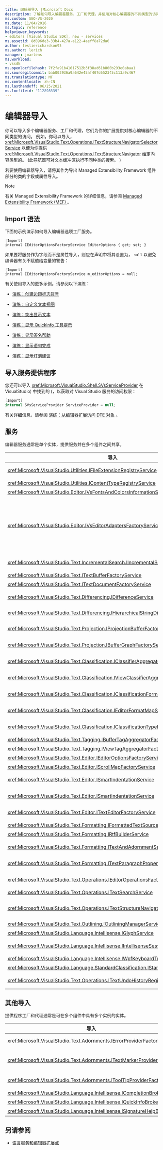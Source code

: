 ```yaml
---
title: 编辑器导入 |Microsoft Docs
description: 了解如何导入编辑器服务、工厂和代理，并使用对核心编辑器的不同类型的访问权限来提供扩展。
ms.custom: SEO-VS-2020
ms.date: 11/04/2016
ms.topic: reference
helpviewer_keywords:
- editors [Visual Studio SDK], new - services
ms.assetid: 8d096de3-33b4-427a-a122-4aeff8a72da0
author: leslierichardson95
ms.author: lerich
manager: jmartens
ms.workload:
- vssdk
ms.openlocfilehash: 7f2fa91b41017512b3f38ad61b800b293e0abaa1
ms.sourcegitcommit: bab002936a9a642e45af407d652345c113a9c467
ms.translationtype: MT
ms.contentlocale: zh-CN
ms.lasthandoff: 06/25/2021
ms.locfileid: "112898339"
---
```

# <a name="editor-imports"></a>编辑器导入
你可以导入多个编辑器服务、工厂和代理，它们为你的扩展提供对核心编辑器的不同类型的访问。 例如，你可以导入， <xref:Microsoft.VisualStudio.Text.Operations.ITextStructureNavigatorSelectorService> 以便为你提供 <xref:Microsoft.VisualStudio.Text.Operations.ITextStructureNavigator> 给定内容类型的。  (此导航器可对文本缓冲区执行不同种类的搜索。 ) 

 若要使用编辑器导入，请将其作为导出 Managed Extensibility Framework 组件部分的类的字段或属性导入。

> [!NOTE]
> 有关 Managed Extensibility Framework 的详细信息，请参阅 [Managed Extensibility Framework (MEF) ](/dotnet/framework/mef/index)。

## <a name="import-syntax"></a>Import 语法
 下面的示例演示如何导入编辑器选项工厂服务。

```
[Import]
internal IEditorOptionsFactoryService EditorOptions { get; set; }
```

 如果要将服务作为字段而不是属性导入，则应在声明中将其设置为， `null` 以避免编译器有关不赋值给变量的警告：

```
[Import]
internal IEditorOptionsFactoryService m_editorOptions = null;
```

 有关使用导入的更多示例，请参阅以下演练：

- [演练：创建边距标志符号](../extensibility/walkthrough-creating-a-margin-glyph.md)

- [演练：自定义文本视图](../extensibility/walkthrough-customizing-the-text-view.md)

- [演练：突出显示文本](../extensibility/walkthrough-highlighting-text.md)

- [演练：显示 QuickInfo 工具提示](../extensibility/walkthrough-displaying-quickinfo-tooltips.md)

- [演练：显示签名帮助](../extensibility/walkthrough-displaying-signature-help.md)

- [演练：显示语句完成](../extensibility/walkthrough-displaying-statement-completion.md)

- [演练：显示灯泡建议](../extensibility/walkthrough-displaying-light-bulb-suggestions.md)

## <a name="import-the-service-provider"></a>导入服务提供程序
 您还可以导入 <xref:Microsoft.VisualStudio.Shell.SVsServiceProvider> 在 VisualStudio) 中找到的 (，以获取对 Visual Studio 服务的访问权限：

```csharp
[Import]
internal SVsServiceProvider ServiceProvider = null;
```

 有关详细信息，请参阅 [演练：从编辑器扩展访问 DTE 对象](../extensibility/walkthrough-accessing-the-dte-object-from-an-editor-extension.md) 。

## <a name="services"></a>服务
 编辑器服务通常是单个实体，提供服务并在多个组件之间共享。

|导入|提供|
|------------|--------------|
|<xref:Microsoft.VisualStudio.Utilities.IFileExtensionRegistryService>|文件扩展名和对象之间的关系 <xref:Microsoft.VisualStudio.Utilities.IContentType> 。|
|<xref:Microsoft.VisualStudio.Utilities.IContentTypeRegistryService>|<xref:Microsoft.VisualStudio.Utilities.IContentType> 对象的集合。|
|<xref:Microsoft.VisualStudio.Editor.IVsFontsAndColorsInformationService>|<xref:Microsoft.VisualStudio.Editor.IVsFontsAndColorsInformation> 对象.|
|<xref:Microsoft.VisualStudio.Editor.IVsEditorAdaptersFactoryService>|许多编辑器适配器对象：<br /><br /> <xref:Microsoft.VisualStudio.TextManager.Interop.IVsCodeWindow><br /><br /> <xref:Microsoft.VisualStudio.TextManager.Interop.IVsTextBuffer><br /><br /> <xref:Microsoft.VisualStudio.TextManager.Interop.IVsTextBufferCoordinator><br /><br /> <xref:Microsoft.VisualStudio.TextManager.Interop.IVsTextView>|
|<xref:Microsoft.VisualStudio.Text.IncrementalSearch.IIncrementalSearchFactoryService>|<xref:Microsoft.VisualStudio.Text.IncrementalSearch.IIncrementalSearch>给定文本视图的对象。|
|<xref:Microsoft.VisualStudio.Text.ITextBufferFactoryService>|<xref:Microsoft.VisualStudio.Text.ITextBuffer>。|
|<xref:Microsoft.VisualStudio.Text.ITextDocumentFactoryService>|<xref:Microsoft.VisualStudio.Text.ITextDocument>。|
|<xref:Microsoft.VisualStudio.Text.Differencing.IDifferenceService>|<xref:Microsoft.VisualStudio.Text.Differencing.IDifferenceCollection%601>差异的。|
|<xref:Microsoft.VisualStudio.Text.Differencing.IHierarchicalStringDifferenceService>|<xref:Microsoft.VisualStudio.Text.Differencing.IHierarchicalDifferenceCollection>差异的。|
|<xref:Microsoft.VisualStudio.Text.Projection.IProjectionBufferFactoryService>|<xref:Microsoft.VisualStudio.Text.Projection.IProjectionBuffer>或 <xref:Microsoft.VisualStudio.Text.Projection.IElisionBuffer> 。|
|<xref:Microsoft.VisualStudio.Text.Projection.IBufferGraphFactoryService>|<xref:Microsoft.VisualStudio.Text.Projection.IBufferGraph>一组 <xref:Microsoft.VisualStudio.Text.ITextBuffer> 对象的。|
|<xref:Microsoft.VisualStudio.Text.Classification.IClassifierAggregatorService>|的 <xref:Microsoft.VisualStudio.Text.Classification.IClassifier> <xref:Microsoft.VisualStudio.Text.ITextBuffer> 。|
|<xref:Microsoft.VisualStudio.Text.Classification.IViewClassifierAggregatorService>|的 <xref:Microsoft.VisualStudio.Text.Classification.IClassifier> <xref:Microsoft.VisualStudio.Text.Editor.ITextView> 。|
|<xref:Microsoft.VisualStudio.Text.Classification.IClassificationFormatMapService>|的 <xref:Microsoft.VisualStudio.Text.Classification.IClassificationFormatMap> <xref:Microsoft.VisualStudio.Text.Editor.ITextView> 。|
|<xref:Microsoft.VisualStudio.Text.Classification.IEditorFormatMapService>|的 <xref:Microsoft.VisualStudio.Text.Classification.IEditorFormatMap> <xref:Microsoft.VisualStudio.Text.Editor.ITextView> 。|
|<xref:Microsoft.VisualStudio.Text.Classification.IClassificationTypeRegistryService>|维护对象的集合 <xref:Microsoft.VisualStudio.Text.Classification.IClassificationType> 。|
|<xref:Microsoft.VisualStudio.Text.Tagging.IBufferTagAggregatorFactoryService>|<xref:Microsoft.VisualStudio.Text.Tagging.ITagAggregator%601>文本缓冲区的。|
|<xref:Microsoft.VisualStudio.Text.Tagging.IViewTagAggregatorFactoryService>|<xref:Microsoft.VisualStudio.Text.Tagging.ITagAggregator%601>文本视图的。|
|<xref:Microsoft.VisualStudio.Text.Editor.IEditorOptionsFactoryService>|<xref:Microsoft.VisualStudio.Text.Editor.IEditorOptions>指定范围的。|
|<xref:Microsoft.VisualStudio.Text.Editor.IScrollMapFactoryService>|<xref:Microsoft.VisualStudio.Text.Editor.IScrollMap>文本视图的。|
|<xref:Microsoft.VisualStudio.Text.Editor.ISmartIndentationService>|的 <xref:Microsoft.VisualStudio.Text.Editor.ISmartIndent> <xref:Microsoft.VisualStudio.Text.Editor.ITextView> 。|
|<xref:Microsoft.VisualStudio.Text.Editor.ISmartIndentationService>|通过对象获取自动缩进 <xref:Microsoft.VisualStudio.Text.Editor.ISmartIndentProvider> 。|
|<xref:Microsoft.VisualStudio.Text.Editor.ITextEditorFactoryService>|管理的 <xref:Microsoft.VisualStudio.Text.Editor.IWpfTextViewHost> <xref:Microsoft.VisualStudio.Text.Editor.IWpfTextView> 。|
|<xref:Microsoft.VisualStudio.Text.Formatting.IFormattedTextSourceFactoryService>|<xref:Microsoft.VisualStudio.Text.Formatting.IFormattedLineSource>。|
|<xref:Microsoft.VisualStudio.Text.Formatting.IRtfBuilderService>|从一组快照范围生成 RTF 格式的文本。|
|<xref:Microsoft.VisualStudio.Text.Formatting.ITextAndAdornmentSequencerFactoryService>|<xref:Microsoft.VisualStudio.Text.Formatting.ITextAndAdornmentSequencer>的 <xref:Microsoft.VisualStudio.Text.Editor.ITextView> 。|
|<xref:Microsoft.VisualStudio.Text.Formatting.ITextParagraphPropertiesFactoryService>|<xref:System.Windows.Media.TextFormatting.TextParagraphProperties>用于设置视图中的文本行格式的。|
|<xref:Microsoft.VisualStudio.Text.Operations.IEditorOperationsFactoryService>|的 <xref:Microsoft.VisualStudio.Text.Operations.IEditorOperations> 对象 <xref:Microsoft.VisualStudio.Text.Editor.ITextView> 。|
|<xref:Microsoft.VisualStudio.Text.Operations.ITextSearchService>|搜索文本快照。|
|<xref:Microsoft.VisualStudio.Text.Operations.ITextStructureNavigatorSelectorService>|<xref:Microsoft.VisualStudio.Text.Operations.ITextStructureNavigator> <xref:Microsoft.VisualStudio.Text.ITextBuffer> 由的 <xref:Microsoft.VisualStudio.Utilities.IContentType> 。|
|<xref:Microsoft.VisualStudio.Text.Outlining.IOutliningManagerService>|<xref:Microsoft.VisualStudio.Text.Outlining.IOutliningManager>文本视图的。|
|<xref:Microsoft.VisualStudio.Language.Intellisense.IGlyphService>|一组标准字形。|
|<xref:Microsoft.VisualStudio.Language.Intellisense.IIntellisenseSessionStackMapService>|的 <xref:Microsoft.VisualStudio.Language.Intellisense.IIntellisenseSessionStack> <xref:Microsoft.VisualStudio.Text.Editor.ITextView> 。|
|<xref:Microsoft.VisualStudio.Language.Intellisense.IWpfKeyboardTrackingService>|跟踪键盘处理。|
|<xref:Microsoft.VisualStudio.Language.StandardClassification.IStandardClassificationService>|标准 <xref:Microsoft.VisualStudio.Text.Classification.IClassificationType> 对象。|
|<xref:Microsoft.VisualStudio.Text.Operations.ITextUndoHistoryRegistry>|维护文本缓冲区和对象之间的关系  <xref:Microsoft.VisualStudio.Text.Operations.ITextUndoHistory> 。|

## <a name="other-imports"></a>其他导入
 提供程序工厂和代理通常是可在多个组件中具有多个实例的实体。

|导入|提供|
|------------|--------------|
|<xref:Microsoft.VisualStudio.Text.Adornments.IErrorProviderFactory>|<xref:Microsoft.VisualStudio.Text.Tagging.SimpleTagger%601> <xref:Microsoft.VisualStudio.Text.Tagging.ErrorTag> 给定缓冲区的类型) 的。|
|<xref:Microsoft.VisualStudio.Text.Adornments.ITextMarkerProviderFactory>|文本标记标记 (<xref:Microsoft.VisualStudio.Text.Tagging.SimpleTagger%601> 类型 <xref:Microsoft.VisualStudio.Text.Tagging.TextMarkerTag>) 的。|
|<xref:Microsoft.VisualStudio.Text.Adornments.IToolTipProviderFactory>|<xref:Microsoft.VisualStudio.Text.Adornments.IToolTipProvider>给定的 <xref:Microsoft.VisualStudio.Text.Editor.ITextView> 。|
|<xref:Microsoft.VisualStudio.Language.Intellisense.ICompletionBroker>|<xref:Microsoft.VisualStudio.Language.Intellisense.ICompletionSession>。|
|<xref:Microsoft.VisualStudio.Language.Intellisense.IQuickInfoBroker>|<xref:Microsoft.VisualStudio.Language.Intellisense.IQuickInfoSession>。|
|<xref:Microsoft.VisualStudio.Language.Intellisense.ISignatureHelpBroker>|<xref:Microsoft.VisualStudio.Language.Intellisense.ISignatureHelpSession>。|

## <a name="see-also"></a>另请参阅
- [语言服务和编辑器扩展点](../extensibility/language-service-and-editor-extension-points.md)

